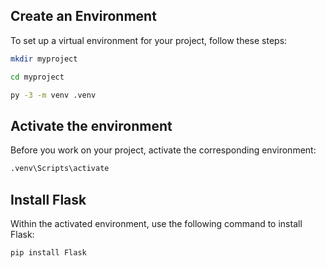 ## Create an Environment

To set up a virtual environment for your project, follow these steps:

```bash
mkdir myproject
```
```bash
cd myproject
```
```bash
py -3 -m venv .venv
```

## Activate the environment

Before you work on your project, activate the corresponding environment:

```bash
.venv\Scripts\activate
```

## Install Flask
Within the activated environment, use the following command to install Flask:

```bash
pip install Flask
```
